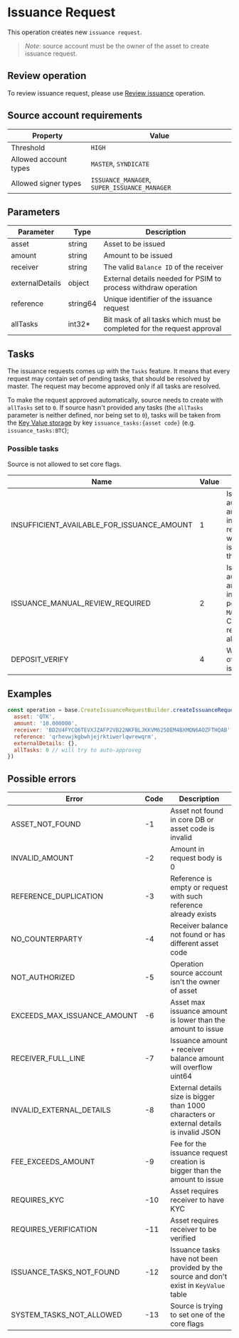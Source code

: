 # Issuance Request

This operation creates new `issuance request`.

> *Note*: source account must be the owner of the asset to create issuance request.

## Review operation

To review issuance request, please use [Review issuance][2] operation.

## Source account requirements

| Property              | Value                                        |
|-----------------------|----------------------------------------------|
| Threshold             | `HIGH`                                         |
| Allowed account types | `MASTER`, `SYNDICATE`                        |
| Allowed signer types  | `ISSUANCE_MANAGER`, `SUPER_ISSUANCE_MANAGER` |

## Parameters

| Parameter       |  Type    |                              Description                               |
|-----------------|----------|------------------------------------------------------------------------|
| asset           | string   | Asset to be issued                                                     |
| amount          | string   | Amount to be issued                                                    |
| receiver        | string   | The valid `Balance ID` of the receiver                                 |
| externalDetails | object   | External details needed for PSIM to process withdraw operation         |
| reference       | string64 | Unique identifier of the issuance request                              |
| allTasks        | int32*   | Bit mask of all tasks which must be completed for the request approval |

## Tasks

The issuance requests comes up with the `Tasks` feature. It means that every 
request may contain set of pending tasks, that should be resolved by master.
The request may become approved only if all tasks are resolved. 

To make the request approved automatically, source needs to create with 
`allTasks` set to `0`. If source hasn't provided any tasks (the `allTasks` 
parameter is neither defined, nor being set to `0`), tasks will be taken
from the [Key Value storage][1] by key `issuance_tasks:{asset code}` 
(e.g. `issuance_tasks:BTC`);

### Possible tasks

Source is not allowed to set core flags.

| Name                                       | Value | Description                                                                                                                                                                                |
|--------------------------------------------|-------| ------------------------------------------------------------------------------------------------------------------------------------------------- |
| INSUFFICIENT_AVAILABLE_FOR_ISSUANCE_AMOUNT | 1     | Is being set automatically, if the amount for issuance is insufficient. Will be resolved automatically when reviewing. Source is NOT allowed to set this task | 
| ISSUANCE_MANUAL_REVIEW_REQUIRED            | 2     | Is being set automatically, if the amount for issuance is insufficient or asset has policy `MANUAL_REVIEW_REQUIRED`. Can be resolved by reviewer. Source is NOT allowed to set this task |
| DEPOSIT_VERIFY                             | 4     | Will verify if deposit limit of issuance destination is not exceeded |

## Examples

```javascript
const operation = base.CreateIssuanceRequestBuilder.createIssuanceRequest({
  asset: 'QTK',
  amount: '10.000000',
  receiver: 'BD2U4FYCQ6TEVXJZAFP2VB22NKFBLJKKVM625DEM4BXMQN6AOZFTHQAB',
  reference: 'qrhevwjkgbwhjejrktiwerlqwrewqrm',
  externalDetails: {},
  allTasks: 0 // will try to auto-approveg
})
```

## Possible errors

| Error                       | Code | Description                                                                              |
|-----------------------------|------|------------------------------------------------------------------------------------------|
| ASSET_NOT_FOUND             | -1   | Asset not found in core DB or asset code is invalid                                      |
| INVALID_AMOUNT              | -2   | Amount in request body is 0                                                              |
| REFERENCE_DUPLICATION       | -3   | Reference is empty or request with such reference already exists                         |
| NO_COUNTERPARTY             | -4   | Receiver balance not found or has different asset code                                   |
| NOT_AUTHORIZED              | -5   | Operation source account isn't the owner of asset                                        |
| EXCEEDS_MAX_ISSUANCE_AMOUNT | -6   | Asset max issuance amount is lower than the amount to issue                              |
| RECEIVER_FULL_LINE          | -7   | Issuance amount + receiver balance amount will overflow uint64                           |
| INVALID_EXTERNAL_DETAILS    | -8   | External details size is bigger than 1000 characters or external details is invalid JSON |
| FEE_EXCEEDS_AMOUNT          | -9   | Fee for the issuance request creation is bigger than the amount to issue                 |
| REQUIRES_KYC                | -10  | Asset requires receiver to have KYC                                                      |
| REQUIRES_VERIFICATION       | -11  | Asset requires receiver to be verified                                                   |
| ISSUANCE_TASKS_NOT_FOUND    | -12  | Issuance tasks have not been provided by the source and don't exist in `KeyValue` table  |
| SYSTEM_TASKS_NOT_ALLOWED    | -13  | Source is trying to set one of the core flags                                            |

[1]: https://tokend.gitlab.io/docs/#key-value-storage
[2]: /tech/operations/requests/review_issuance_request.md
